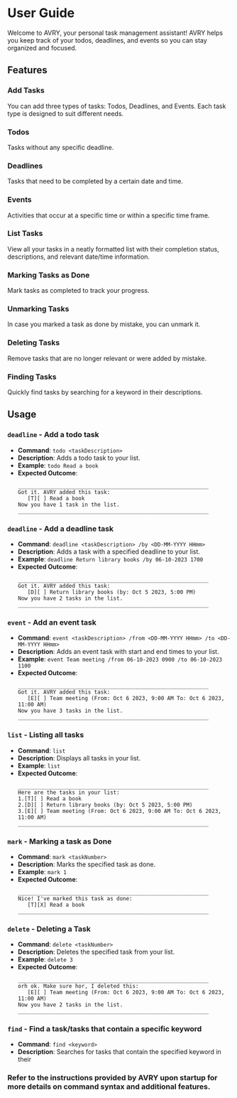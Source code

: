 # User Guide

Welcome to AVRY, your personal task management assistant! AVRY helps you keep track of your todos, deadlines, and events so you can stay organized and focused.


## Features 

### Add Tasks

You can add three types of tasks: Todos, Deadlines, and Events. Each task type is designed to suit different needs.

### Todos

Tasks without any specific deadline.

### Deadlines

Tasks that need to be completed by a certain date and time.

### Events

Activities that occur at a specific time or within a specific time frame.

### List Tasks

View all your tasks in a neatly formatted list with their completion status, descriptions, and relevant date/time information.

### Marking Tasks as Done

Mark tasks as completed to track your progress.

### Unmarking Tasks

In case you marked a task as done by mistake, you can unmark it.

### Deleting Tasks

Remove tasks that are no longer relevant or were added by mistake.

### Finding Tasks

Quickly find tasks by searching for a keyword in their descriptions.

## Usage

### `deadline` - Add a todo task
- **Command**: `todo <taskDescription>`
- **Description**: Adds a todo task to your list.
- **Example**: `todo Read a book`
- **Expected Outcome**:
    ```
    ____________________________________________________________
    Got it. AVRY added this task:
       [T][ ] Read a book
    Now you have 1 task in the list.
    ____________________________________________________________
    
### `deadline` - Add a deadline task
- **Command**: `deadline <taskDescription> /by <DD-MM-YYYY HHmm>`
- **Description**: Adds a task with a specified deadline to your list.
- **Example**: `deadline Return library books /by 06-10-2023 1700`
- **Expected Outcome**:
    ```
    ____________________________________________________________
    Got it. AVRY added this task:
       [D][ ] Return library books (by: Oct 5 2023, 5:00 PM)
    Now you have 2 tasks in the list.
    ____________________________________________________________
    ```

### `event` - Add an event task
- **Command**: `event <taskDescription> /from <DD-MM-YYYY HHmm> /to <DD-MM-YYYY HHmm>`
- **Description**: Adds an event task with start and end times to your list.
- **Example**: `event Team meeting /from 06-10-2023 0900 /to 06-10-2023 1100`
- **Expected Outcome**:
    ```
    ____________________________________________________________
    Got it. AVRY added this task:
       [E][ ] Team meeting (From: Oct 6 2023, 9:00 AM To: Oct 6 2023, 11:00 AM)
    Now you have 3 tasks in the list.
    ____________________________________________________________
    ```
### `list` - Listing all tasks
- **Command**: `list`
- **Description**: Displays all tasks in your list.
- **Example**: `list`
- **Expected Outcome**:
    ```
    ____________________________________________________________
    Here are the tasks in your list:
    1.[T][ ] Read a book
    2.[D][ ] Return library books (by: Oct 5 2023, 5:00 PM)
    3.[E][ ] Team meeting (From: Oct 6 2023, 9:00 AM To: Oct 6 2023, 11:00 AM)
    ____________________________________________________________
    ```

### `mark` -  Marking a task as Done
- **Command**: `mark <taskNumber>`
- **Description**: Marks the specified task as done.
- **Example**: `mark 1`
- **Expected Outcome**:
    ```
    ____________________________________________________________
    Nice! I've marked this task as done:
       [T][X] Read a book
    ____________________________________________________________
    ```

### `delete` -  Deleting a Task
- **Command**: `delete <taskNumber>`
- **Description**: Deletes the specified task from your list.
- **Example**: `delete 3`
- **Expected Outcome**:
    ```
    ____________________________________________________________
    orh ok. Make sure hor, I deleted this:
       [E][ ] Team meeting (From: Oct 6 2023, 9:00 AM To: Oct 6 2023, 11:00 AM)
    Now you have 2 tasks in the list.
    ____________________________________________________________
    ```
  
### `find` - Find a task/tasks that contain a specific keyword
- **Command**: `find <keyword>`
- **Description**: Searches for tasks that contain the specified keyword in their


### Refer to the instructions provided by AVRY upon startup for more details on command syntax and additional features.
